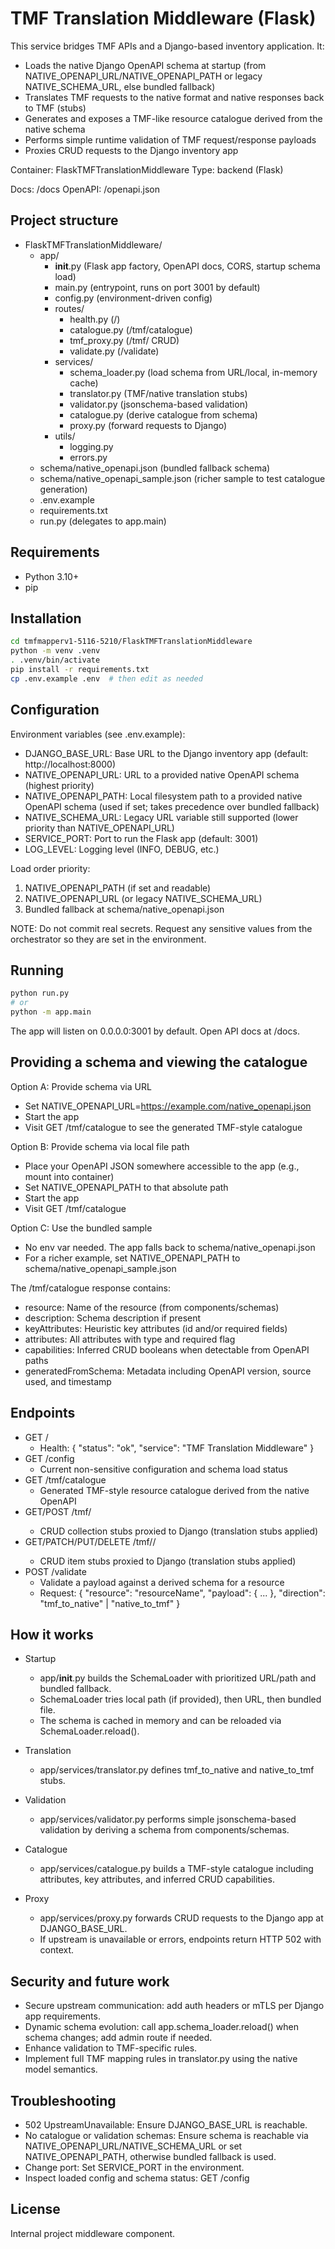 # TMF Translation Middleware (Flask)

This service bridges TMF APIs and a Django-based inventory application. It:
- Loads the native Django OpenAPI schema at startup (from NATIVE_OPENAPI_URL/NATIVE_OPENAPI_PATH or legacy NATIVE_SCHEMA_URL, else bundled fallback)
- Translates TMF requests to the native format and native responses back to TMF (stubs)
- Generates and exposes a TMF-like resource catalogue derived from the native schema
- Performs simple runtime validation of TMF request/response payloads
- Proxies CRUD requests to the Django inventory app

Container: FlaskTMFTranslationMiddleware
Type: backend (Flask)

Docs: /docs
OpenAPI: /openapi.json

## Project structure

- FlaskTMFTranslationMiddleware/
  - app/
    - __init__.py (Flask app factory, OpenAPI docs, CORS, startup schema load)
    - main.py (entrypoint, runs on port 3001 by default)
    - config.py (environment-driven config)
    - routes/
      - health.py (/)
      - catalogue.py (/tmf/catalogue)
      - tmf_proxy.py (/tmf/<resource> CRUD)
      - validate.py (/validate)
    - services/
      - schema_loader.py (load schema from URL/local, in-memory cache)
      - translator.py (TMF/native translation stubs)
      - validator.py (jsonschema-based validation)
      - catalogue.py (derive catalogue from schema)
      - proxy.py (forward requests to Django)
    - utils/
      - logging.py
      - errors.py
  - schema/native_openapi.json (bundled fallback schema)
  - schema/native_openapi_sample.json (richer sample to test catalogue generation)
  - .env.example
  - requirements.txt
  - run.py (delegates to app.main)

## Requirements

- Python 3.10+
- pip

## Installation

```bash
cd tmfmapperv1-5116-5210/FlaskTMFTranslationMiddleware
python -m venv .venv
. .venv/bin/activate
pip install -r requirements.txt
cp .env.example .env  # then edit as needed
```

## Configuration

Environment variables (see .env.example):
- DJANGO_BASE_URL: Base URL to the Django inventory app (default: http://localhost:8000)
- NATIVE_OPENAPI_URL: URL to a provided native OpenAPI schema (highest priority)
- NATIVE_OPENAPI_PATH: Local filesystem path to a provided native OpenAPI schema (used if set; takes precedence over bundled fallback)
- NATIVE_SCHEMA_URL: Legacy URL variable still supported (lower priority than NATIVE_OPENAPI_URL)
- SERVICE_PORT: Port to run the Flask app (default: 3001)
- LOG_LEVEL: Logging level (INFO, DEBUG, etc.)

Load order priority:
1) NATIVE_OPENAPI_PATH (if set and readable)
2) NATIVE_OPENAPI_URL (or legacy NATIVE_SCHEMA_URL)
3) Bundled fallback at schema/native_openapi.json

NOTE: Do not commit real secrets. Request any sensitive values from the orchestrator so they are set in the environment.

## Running

```bash
python run.py
# or
python -m app.main
```

The app will listen on 0.0.0.0:3001 by default. Open API docs at /docs.

## Providing a schema and viewing the catalogue

Option A: Provide schema via URL
- Set NATIVE_OPENAPI_URL=https://example.com/native_openapi.json
- Start the app
- Visit GET /tmf/catalogue to see the generated TMF-style catalogue

Option B: Provide schema via local file path
- Place your OpenAPI JSON somewhere accessible to the app (e.g., mount into container)
- Set NATIVE_OPENAPI_PATH to that absolute path
- Start the app
- Visit GET /tmf/catalogue

Option C: Use the bundled sample
- No env var needed. The app falls back to schema/native_openapi.json
- For a richer example, set NATIVE_OPENAPI_PATH to schema/native_openapi_sample.json

The /tmf/catalogue response contains:
- resource: Name of the resource (from components/schemas)
- description: Schema description if present
- keyAttributes: Heuristic key attributes (id and/or required fields)
- attributes: All attributes with type and required flag
- capabilities: Inferred CRUD booleans when detectable from OpenAPI paths
- generatedFromSchema: Metadata including OpenAPI version, source used, and timestamp

## Endpoints

- GET /
  - Health: { "status": "ok", "service": "TMF Translation Middleware" }
- GET /config
  - Current non-sensitive configuration and schema load status
- GET /tmf/catalogue
  - Generated TMF-style resource catalogue derived from the native OpenAPI
- GET/POST /tmf/<resource>
  - CRUD collection stubs proxied to Django (translation stubs applied)
- GET/PATCH/PUT/DELETE /tmf/<resource>/<id>
  - CRUD item stubs proxied to Django (translation stubs applied)
- POST /validate
  - Validate a payload against a derived schema for a resource
  - Request:
    {
      "resource": "resourceName",
      "payload": { ... },
      "direction": "tmf_to_native" | "native_to_tmf"
    }

## How it works

- Startup
  - app/__init__.py builds the SchemaLoader with prioritized URL/path and bundled fallback.
  - SchemaLoader tries local path (if provided), then URL, then bundled file.
  - The schema is cached in memory and can be reloaded via SchemaLoader.reload().

- Translation
  - app/services/translator.py defines tmf_to_native and native_to_tmf stubs.

- Validation
  - app/services/validator.py performs simple jsonschema-based validation by deriving a schema from components/schemas.

- Catalogue
  - app/services/catalogue.py builds a TMF-style catalogue including attributes, key attributes, and inferred CRUD capabilities.

- Proxy
  - app/services/proxy.py forwards CRUD requests to the Django app at DJANGO_BASE_URL.
  - If upstream is unavailable or errors, endpoints return HTTP 502 with context.

## Security and future work

- Secure upstream communication: add auth headers or mTLS per Django app requirements.
- Dynamic schema evolution: call app.schema_loader.reload() when schema changes; add admin route if needed.
- Enhance validation to TMF-specific rules.
- Implement full TMF mapping rules in translator.py using the native model semantics.

## Troubleshooting

- 502 UpstreamUnavailable: Ensure DJANGO_BASE_URL is reachable.
- No catalogue or validation schemas: Ensure schema is reachable via NATIVE_OPENAPI_URL/NATIVE_SCHEMA_URL or set NATIVE_OPENAPI_PATH, otherwise bundled fallback is used.
- Change port: Set SERVICE_PORT in the environment.
- Inspect loaded config and schema status: GET /config

## License

Internal project middleware component.
